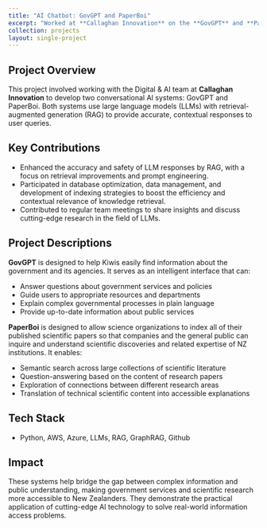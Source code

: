 ```yaml
---
title: "AI Chatbot: GovGPT and PaperBoi"
excerpt: "Worked at **Callaghan Innovation** on the **GovGPT** and **PaperBoi** (Science-Paper Conversational Agent) projects, 2024-2025"
collection: projects
layout: single-project
---
```


## Project Overview

This project involved working with the Digital & AI team at **Callaghan Innovation** to develop two conversational AI systems: GovGPT and PaperBoi. Both systems use large language models (LLMs) with retrieval-augmented generation (RAG) to provide accurate, contextual responses to user queries.

## Key Contributions  
- Enhanced the accuracy and safety of LLM responses by RAG, with a focus on retrieval improvements and prompt engineering.
- Participated in database optimization, data management, and development of indexing strategies to boost the efficiency and contextual relevance of knowledge retrieval.
- Contributed to regular team meetings to share insights and discuss cutting-edge research in the field of LLMs.

## Project Descriptions

**GovGPT** is designed to help Kiwis easily find information about the government and its agencies. It serves as an intelligent interface that can:
- Answer questions about government services and policies
- Guide users to appropriate resources and departments
- Explain complex governmental processes in plain language
- Provide up-to-date information about public services

**PaperBoi** is designed to allow science organizations to index all of their published scientific papers so that companies and the general public can inquire and understand scientific discoveries and related expertise of NZ institutions. It enables:
- Semantic search across large collections of scientific literature
- Question-answering based on the content of research papers
- Exploration of connections between different research areas
- Translation of technical scientific content into accessible explanations

## Tech Stack
- Python, AWS, Azure, LLMs, RAG, GraphRAG, Github

## Impact
These systems help bridge the gap between complex information and public understanding, making government services and scientific research more accessible to New Zealanders. They demonstrate the practical application of cutting-edge AI technology to solve real-world information access problems.
